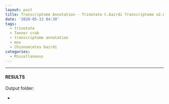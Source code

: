 ```yaml
---
layout: post
title: Transcriptome Annotation - Trinotate C.bairdi Transcriptome v2.0 from 20200502 on Mox
date: '2020-05-13 04:30'
tags: 
  - trinotate
  - Tanner crab
  - transcriptome annotation
  - mox
  - Chionoecetes bairdi
categories: 
  - Miscellaneous
---
```




---

#### RESULTS

Output folder:

- []()

